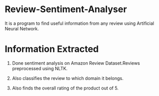 # Review-Sentiment-Analyser

It is a program to find useful information from any review using Artificial Neural Network.

# Information Extracted

1. Done sentiment analysis on Amazon Review Dataset.Reviews preprocessed using NLTK.

2. Also classifies the review to which domain it belongs.

3. Also finds the overall rating of the product out of 5.
